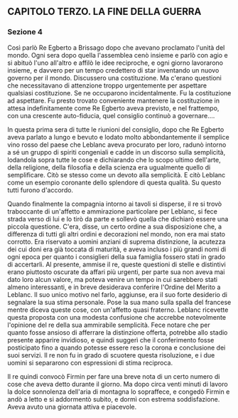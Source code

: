 ## CAPITOLO TERZO. LA FINE DELLA GUERRA

### Sezione 4

Così parlò Re Egberto a Brissago dopo che avevano proclamato l'unità del mondo. Ogni sera dopo quella l'assemblea cenò insieme e parlò con agio e si abituò l'uno all'altro e affilò le idee reciproche, e ogni giorno lavorarono insieme, e davvero per un tempo credettero di star inventando un nuovo governo per il mondo. Discussero una costituzione. Ma c'erano questioni che necessitavano di attenzione troppo urgentemente per aspettare qualsiasi costituzione. Se ne occuparono incidentalmente. Fu la costituzione ad aspettare. Fu presto trovato conveniente mantenere la costituzione in attesa indefinitamente come Re Egberto aveva previsto, e nel frattempo, con una crescente auto-fiducia, quel consiglio continuò a governare....

In questa prima sera di tutte le riunioni del consiglio, dopo che Re Egberto aveva parlato a lungo e bevuto e lodato molto abbondantemente il semplice vino rosso del paese che Leblanc aveva procurato per loro, radunò intorno a sé un gruppo di spiriti congeniali e cadde in un discorso sulla semplicità, lodandola sopra tutte le cose e dichiarando che lo scopo ultimo dell'arte, della religione, della filosofia e della scienza era ugualmente quello di semplificare. Citò se stesso come un devoto alla semplicità. E citò Leblanc come un esempio coronante dello splendore di questa qualità. Su questo tutti furono d'accordo.

Quando finalmente la compagnia intorno ai tavoli si disperse, il re si trovò traboccante di un'affetto e ammirazione particolare per Leblanc, si fece strada verso di lui e lo tirò da parte e sollevò quella che dichiarò essere una piccola questione. C'era, disse, un certo ordine a sua disposizione che, a differenza di tutti gli altri ordini e decorazioni nel mondo, non era mai stato corrotto. Era riservato a uomini anziani di suprema distinzione, la acutezza dei cui doni era già toccata di maturità, e aveva incluso i più grandi nomi di ogni epoca per quanto i consiglieri della sua famiglia fossero stati in grado di accertarli. Al presente, ammise il re, queste questioni di stelle e distintivi erano piuttosto oscurate da affari più urgenti, per parte sua non aveva mai dato loro alcun valore, ma poteva venire un tempo in cui sarebbero stati almeno interessanti, e in breve desiderava conferire l'Ordine del Merito a Leblanc. Il suo unico motivo nel farlo, aggiunse, era il suo forte desiderio di segnalare la sua stima personale. Pose la sua mano sulla spalla del francese mentre diceva queste cose, con un'affetto quasi fraterno. Leblanc ricevette questa proposta con una modesta confusione che accrebbe notevolmente l'opinione del re della sua ammirabile semplicità. Fece notare che per quanto fosse ansioso di afferrare la distinzione offerta, potrebbe allo stadio presente apparire invidioso, e quindi suggerì che il conferimento fosse posticipato fino a quando potesse essere reso la corona e conclusione dei suoi servizi. Il re non fu in grado di scuotere questa risoluzione, e i due uomini si separarono con espressioni di stima reciproca.

Il re quindi convocò Firmin per fare una breve nota di un certo numero di cose che aveva detto durante il giorno. Ma dopo circa venti minuti di lavoro la dolce sonnolenza dell'aria di montagna lo sopraffece, e congedò Firmin e andò a letto e si addormentò subito, e dormì con estrema soddisfazione. Aveva avuto una giornata attiva e piacevole.
